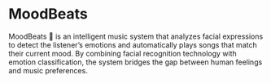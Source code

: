 # MoodBeats
MoodBeats 🥁 is an intelligent music system that analyzes facial expressions to detect the listener’s emotions and automatically plays songs that match their current mood. By combining facial recognition technology with emotion classification, the system bridges the gap between human feelings and music preferences.

